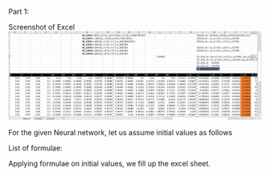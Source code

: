 Part 1: 

Screenshot of Excel 
![Excel](Excel_2.PNG)
  
For the given Neural network,
let us assume initial values as follows 
<inital values>
  
List of formulae:
<images>
  
Applying formulae on initial values, we fill up the excel sheet. 
  
  
